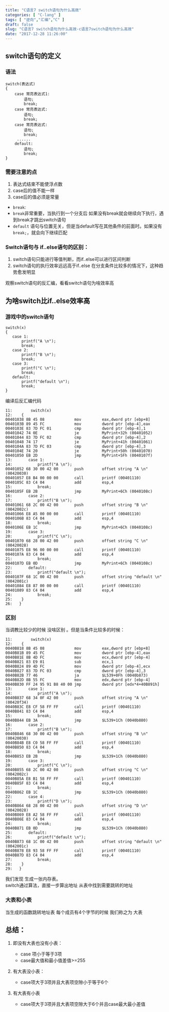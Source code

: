 ```yaml
---
title: "C语言7 switch语句为什么高效"
categories: [ "C-lang" ]
tags: [ "逆向","汇编","C" ]
draft: false
slug: "C语言7 switch语句为什么高效-c语言7switch语句为什么高效"
date: "2017-12-28 11:26:00"
---
```




## switch语句的定义

### 语法

    switch(表达式)
    {
        case 常亮表达式1:
            语句;
            break;
        case 常亮表达式:
            语句;
            break;
        case 常亮表达式:
            语句;
            break;
         ......
        default:
            语句;
            break;
    }

### 需要注意的点

  1. 表达式结束不能使浮点数
  2. case后的值不能一样
  3. case后的值必须是常量

  * `break`:
  * `break`非常重要，当执行到一个分支后 如果没有break就会继续向下执行，遇到break才跳出switch语句
  * `default` 语句与位置无关，但是当default写在其他条件的前面时。如果没有`break;`，就会向下继续匹配

### Switch语句与 if..else语句的区别：

  1. switch语句只能进行等值判断，而if..else可以进行区间判断
  2. switch语句的执行效率远远高于if..else 在分支条件比较多的情况下，这种趋势愈发明显

观察switch语句的反汇编，看看switch语句为啥效率高

## 为啥switch比if..else效率高

### 游戏中的switch语句

    switch(x)
    {
       case 1:
           printf("A \n");
           break;
       case 2:
           printf("B \n");
           break;
       case 3:
           printf("C \n");
           break;
       default:
           printf("default \n");
           break;
    }
    

编译后反汇编代码

    11:        switch(x)
    12:    {
    00401038 8B 45 08             mov         eax,dword ptr [ebp+8]
    0040103B 89 45 FC             mov         dword ptr [ebp-4],eax
    0040103E 83 7D FC 01          cmp         dword ptr [ebp-4],1
    00401042 74 0E                je          MyPrint+32h (00401052)
    00401044 83 7D FC 02          cmp         dword ptr [ebp-4],2
    00401048 74 17                je          MyPrint+41h (00401061)
    0040104A 83 7D FC 03          cmp         dword ptr [ebp-4],3
    0040104E 74 20                je          MyPrint+50h (00401070)
    00401050 EB 2D                jmp         MyPrint+5Fh (0040107f)
    13:       case 1:
    14:           printf("A \n");
    00401052 68 30 00 42 00       push        offset string "A \n" (00420030)
    00401057 E8 B4 00 00 00       call        printf (00401110)
    0040105C 83 C4 04             add         esp,4
    15:           break;
    0040105F EB 2B                jmp         MyPrint+6Ch (0040108c)
    16:       case 2:
    17:           printf("B \n");
    00401061 68 2C 00 42 00       push        offset string "B \n" (0042002c)
    00401066 E8 A5 00 00 00       call        printf (00401110)
    0040106B 83 C4 04             add         esp,4
    18:           break;
    0040106E EB 1C                jmp         MyPrint+6Ch (0040108c)
    19:       case 3:
    20:           printf("C \n");
    00401070 68 28 00 42 00       push        offset string "C \n" (00420028)
    00401075 E8 96 00 00 00       call        printf (00401110)
    0040107A 83 C4 04             add         esp,4
    21:           break;
    0040107D EB 0D                jmp         MyPrint+6Ch (0040108c)
    22:       default:
    23:           printf("default \n");
    0040107F 68 1C 00 42 00       push        offset string "default \n" (0042001c)
    00401084 E8 87 00 00 00       call        printf (00401110)
    00401089 83 C4 04             add         esp,4
    24:           break;
    25:    }
    26:   }
    

### 区别

当调教比较少的时候 没啥区别 。但是当条件比较多的时候：

    
    11:        switch(x)
    12:    {
    0040B818 8B 45 08             mov         eax,dword ptr [ebp+8]
    0040B81B 89 45 FC             mov         dword ptr [ebp-4],eax
    0040B81E 8B 4D FC             mov         ecx,dword ptr [ebp-4]
    0040B821 83 E9 01             sub         ecx,1
    0040B824 89 4D FC             mov         dword ptr [ebp-4],ecx
    0040B827 83 7D FC 03          cmp         dword ptr [ebp-4],3
    0040B82B 77 46                ja          $L539+0Fh (0040b873)
    0040B82D 8B 55 FC             mov         edx,dword ptr [ebp-4]
    0040B830 FF 24 95 91 B8 40 00 jmp         dword ptr [edx*4+40B891h]
    13:       case 1:
    14:           printf("A \n");
    0040B837 68 34 0F 42 00       push        offset string "A \n" (00420f34)
    0040B83C E8 CF 58 FF FF       call        printf (00401110)
    0040B841 83 C4 04             add         esp,4
    15:           break;
    0040B844 EB 3A                jmp         $L539+1Ch (0040b880)
    16:       case 2:
    17:           printf("B \n");
    0040B846 68 30 00 42 00       push        offset string "B \n" (00420030)
    0040B84B E8 C0 58 FF FF       call        printf (00401110)
    0040B850 83 C4 04             add         esp,4
    18:           break;
    0040B853 EB 2B                jmp         $L539+1Ch (0040b880)
    19:       case 3:
    20:           printf("C \n");
    0040B855 68 2C 00 42 00       push        offset string "C \n" (0042002c)
    0040B85A E8 B1 58 FF FF       call        printf (00401110)
    0040B85F 83 C4 04             add         esp,4
    21:           break;
    0040B862 EB 1C                jmp         $L539+1Ch (0040b880)
    22:       case 4:
    23:           printf("D \n");
    0040B864 68 28 00 42 00       push        offset string "D \n" (00420028)
    0040B869 E8 A2 58 FF FF       call        printf (00401110)
    0040B86E 83 C4 04             add         esp,4
    24:           break;
    0040B871 EB 0D                jmp         $L539+1Ch (0040b880)
    25:       default:
    26:           printf("default \n");
    0040B873 68 1C 00 42 00       push        offset string "default \n" (0042001c)
    0040B878 E8 93 58 FF FF       call        printf (00401110)
    0040B87D 83 C4 04             add         esp,4
    27:           break;
    28:    }
    29:   }
    

我们发现 生成一张内存表。  
switch通过算法，直接一步算出地址 从表中找到需要跳转的地址

### 大表和小表

当生成的函数跳转地址表 每个成员有4个字节的时候 我们称之为 大表

## 总结：

  1. 即没有大表也没有小表：
    
      * case 项小于等于3项
      * case最大值和最小值差值>=255

  2. 有大表没小表：
    
      * case项大于3项并且大表项空隙小于等于6个

  3. 有大表有小表
    
      * case项大于3项并且大表项空隙大于6个并且case最大最小差值